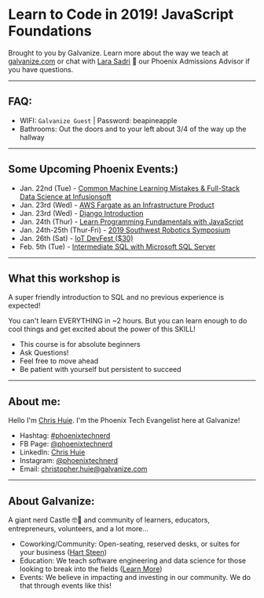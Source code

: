 # Learn to Code in 2019! JavaScript Foundations

Brought to you by Galvanize. Learn more about the way we teach at [galvanize.com](http://galvanize.com) 
or chat with [Lara Sadri](mailto:lara.sadri@galvanize.com) 🌵 our Phoenix Admissions Advisor if you have questions.

---

## FAQ: 

- WIFI: `Galvanize Guest` | Password: beapineapple
- Bathrooms: Out the doors and to your left about 3/4 of the way up the hallway

---

## Some Upcoming Phoenix Events:)
- Jan. 22nd (Tue) - [Common Machine Learning Mistakes & Full-Stack Data Science at Infusionsoft](https://www.eventbrite.com/e/common-machine-learning-mistakes-full-stack-data-science-at-infusionsoft-tickets-54791999345)
- Jan. 23rd (Wed) - [AWS Fargate as an Infrastructure Product](https://www.meetup.com/Phoenix-DevOps-Meetup/events/257761057/)
- Jan. 23rd (Wed) - [Django Introduction](https://www.meetup.com/Phoenix-Python-Meetup-Group/events/257925849/)
- Jan. 24th (Thur) - [Learn Programming Fundamentals with JavaScript](https://www.eventbrite.com/e/learn-programming-fundamentals-with-javascript-tickets-54505844448)
- Jan. 24th-25th (Thur-Fri) - [2019 Southwest Robotics Symposium](https://swrobotics.engineering.asu.edu/)
- Jan. 26th (Sat) - [IoT DevFest ($30)](https://ti.to/iot-devfest/iot-devfest-2019/discount/MEETUPMEETUP)
- Feb. 5th (Tue) - [Intermediate SQL with Microsoft SQL Server](https://www.eventbrite.com/e/intermediate-sql-with-microsoft-sql-server-tickets-54950673945)

---

## What this workshop is

A super friendly introduction to SQL and no previous experience is expected! 

You can't learn EVERYTHING in ~2 hours. But you can learn enough to do cool things and get excited about
the power of this SKILL!

- This course is for absolute beginners
- Ask Questions!
- Feel free to move ahead
- Be patient with yourself but persistent to succeed

---

## About me:
Hello I'm [Chris Huie](https://www.facebook.com/chris.huie.14). I'm the Phoenix Tech Evangelist here at Galvanize!

- Hashtag: [#phoenixtechnerd](https://www.linkedin.com/feed/hashtag/phoenixtechnerd/)
- FB Page: [@phoenixtechnerd](https://www.facebook.com/phoenixtechnerd)
- LinkedIn: [Chris Huie](https://www.linkedin.com/in/phoenixtechnerd/) 
- Instagram: [@phoenixtechnerd](https://www.instagram.com/phoenixtechnerd)
- Email: [christopher.huie@galvanize.com](mailto:christopher.huie@galvanize.com)

---

## About Galvanize:
A giant nerd Castle 🤓🏰 and community of learners, educators, entrepreneurs, volunteers, and a lot more...
  - Coworking/Community: Open-seating, reserved desks, or suites for your business ([Hart Steen](hart.steen@galvanize.com))
  - Education: We teach software engineering and data science for those looking to break into the fields ([Learn More](https://www.galvanize.com/courses/request-info))
  - Events: We believe in impacting and investing in our community. We do that through events like this!
